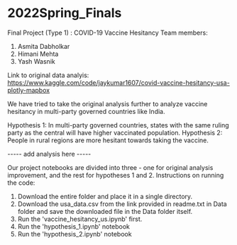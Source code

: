 # 2022Spring_Finals
Final Project (Type 1) : COVID-19 Vaccine Hesitancy
Team members: 
1. Asmita Dabholkar
2. Himani Mehta
3. Yash Wasnik

Link to original data analyis: https://www.kaggle.com/code/jaykumar1607/covid-vaccine-hesitancy-usa-plotly-mapbox

We have tried to take the original analysis further to analyze vaccine hesitancy in multi-party governed countries like India.

Hypothesis 1: In multi-party governed countries, states with the same ruling party as the central will have higher vaccinated population.
Hypothesis 2: People in rural regions are more hesitant towards taking the vaccine.

----- add analysis here -----

Our project notebooks are divided into three - one for original analysis improvement, and the rest for hypotheses 1 and 2.
Instructions on running the code: 
1. Download the entire folder and place it in a single directory.
2. Download the usa_data.csv from the link provided in readme.txt in Data folder and save the downloaded file in the Data folder itself.
3. Run the 'vaccine_hesitancy_us.ipynb' first. 
4. Run the 'hypothesis_1.ipynb' notebook
5. Run the 'hypothesis_2.ipynb' notebook
